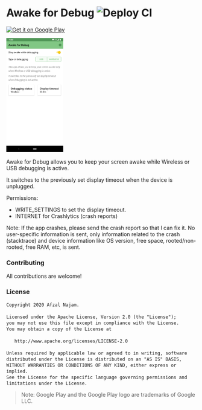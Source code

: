 Awake for Debug ![Deploy CI](https://github.com/AfzalivE/AwakeDebug/workflows/Deploy%20CI/badge.svg?branch=main)
==========
<a href="https://play.google.com/store/apps/details?id=com.afzaln.awakedebug">
  <img alt="Get it on Google Play" width="20%"
       src="https://play.google.com/intl/en_us/badges/static/images/badges/en_badge_web_generic.png" />
</a>

<p align="left">
  <img src="design/latest_playstore.png" alt="screenshot" height="30%" width="30%"/>
</p>


Awake for Debug allows you to keep your screen awake while Wireless or USB debugging is active.

It switches to the previously set display timeout when the device is unplugged.

Permissions:
- WRITE_SETTINGS to set the display timeout.
- INTERNET for Crashlytics (crash reports)

Note: If the app crashes, please send the crash report so that I can fix it. No user-specific information is sent, only information related to the crash (stacktrace) and device information like OS version, free space, rooted/non-rooted, free RAM, etc, is sent.


### Contributing
All contributions are welcome!


### License

```
Copyright 2020 Afzal Najam.

Licensed under the Apache License, Version 2.0 (the "License");
you may not use this file except in compliance with the License.
You may obtain a copy of the License at

   http://www.apache.org/licenses/LICENSE-2.0

Unless required by applicable law or agreed to in writing, software
distributed under the License is distributed on an "AS IS" BASIS,
WITHOUT WARRANTIES OR CONDITIONS OF ANY KIND, either express or implied.
See the License for the specific language governing permissions and
limitations under the License.
```


> Note: Google Play and the Google Play logo are trademarks of Google LLC.
